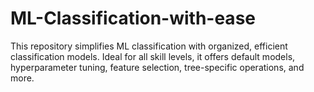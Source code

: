 # ML-Classification-with-ease
This repository simplifies ML classification with organized, efficient classification models. Ideal for all skill levels, it offers default models, hyperparameter tuning, feature selection, tree-specific operations, and more.
